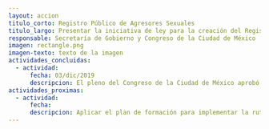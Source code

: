 ```yaml
---
layout: accion
titulo_corto: Registro Público de Agresores Sexuales
titulo_largo: Presentar la iniciativa de ley para la creación del Registro Público de Agresores Sexuales
responsable: Secretaría de Gobierno y Congreso de la Ciudad de México
imagen: rectangle.png
imagen-texto: texto de la imagen
actividades_concluidas:
  - actividad:
      fecha: 03/dic/2019
      descripcion: El pleno del Congreso de la Ciudad de México aprobó por unanimidad las reformas al Código Penal y la Ley de Acceso de las Mujeres a una vida Libre de Violencia de la Ciudad de México, a fin de sancionar la violencia digital en contra de las mujeres.
actividades_proximas:
  - actividad:
      fecha:
      descripcion: Aplicar el plan de formación para implementar la ruta de investigación tanto para recolección y procesamiento de evidencia digital, modus operandi en medios electrónicos por parte de los Ministerios Públicos, Peritos, Policías de Investigación y Asesores Jurídicos.
---
```

